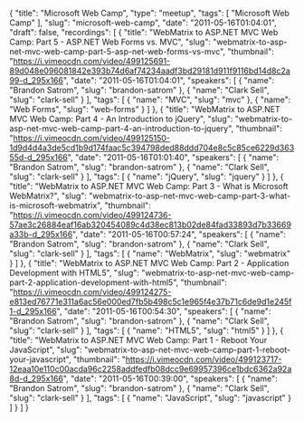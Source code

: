 {
  "title": "Microsoft Web Camp",
  "type": "meetup",
  "tags": [
    "Microsoft Web Camp"
  ],
  "slug": "microsoft-web-camp",
  "date": "2011-05-16T01:04:01",
  "draft": false,
  "recordings": [
    {
      "title": "WebMatrix to ASP.NET MVC Web Camp: Part 5 - ASP.NET Web Forms vs. MVC",
      "slug": "webmatrix-to-asp-net-mvc-web-camp-part-5-asp-net-web-forms-vs-mvc",
      "thumbnail": "https://i.vimeocdn.com/video/499125691-89d048e096081842e393b74d6af74234aadf3bd29181d911f9116bd14d8c2a99-d_295x166",
      "date": "2011-05-16T01:04:01",
      "speakers": [
        {
          "name": "Brandon Satrom",
          "slug": "brandon-satrom"
        },
        {
          "name": "Clark Sell",
          "slug": "clark-sell"
        }
      ],
      "tags": [
        {
          "name": "MVC",
          "slug": "mvc"
        },
        {
          "name": "Web Forms",
          "slug": "web-forms"
        }
      ]
    },
    {
      "title": "WebMatrix to ASP.NET MVC Web Camp: Part 4 - An Introduction to jQuery",
      "slug": "webmatrix-to-asp-net-mvc-web-camp-part-4-an-introduction-to-jquery",
      "thumbnail": "https://i.vimeocdn.com/video/499125150-1d9d4d4a3de5cd1b9d174faac5c394798ded88ddd704e8c5c85ce6229d36355d-d_295x166",
      "date": "2011-05-16T01:01:40",
      "speakers": [
        {
          "name": "Brandon Satrom",
          "slug": "brandon-satrom"
        },
        {
          "name": "Clark Sell",
          "slug": "clark-sell"
        }
      ],
      "tags": [
        {
          "name": "jQuery",
          "slug": "jquery"
        }
      ]
    },
    {
      "title": "WebMatrix to ASP.NET MVC Web Camp: Part 3 - What is Microsoft WebMatrix?",
      "slug": "webmatrix-to-asp-net-mvc-web-camp-part-3-what-is-microsoft-webmatrix",
      "thumbnail": "https://i.vimeocdn.com/video/499124736-57ae3c26884eaf16ab320454089c4d38ec813b02de84fad33893d7b33669a33b-d_295x166",
      "date": "2011-05-16T00:57:24",
      "speakers": [
        {
          "name": "Brandon Satrom",
          "slug": "brandon-satrom"
        },
        {
          "name": "Clark Sell",
          "slug": "clark-sell"
        }
      ],
      "tags": [
        {
          "name": "WebMatrix",
          "slug": "webmatrix"
        }
      ]
    },
    {
      "title": "WebMatrix to ASP.NET MVC Web Camp: Part 2 - Application Development with HTML5",
      "slug": "webmatrix-to-asp-net-mvc-web-camp-part-2-application-development-with-html5",
      "thumbnail": "https://i.vimeocdn.com/video/499124275-e813ed76771e311a6ac56e000ed7fb5b498c5c1e965f4e37b71c6de9d1e245f1-d_295x166",
      "date": "2011-05-16T00:54:30",
      "speakers": [
        {
          "name": "Brandon Satrom",
          "slug": "brandon-satrom"
        },
        {
          "name": "Clark Sell",
          "slug": "clark-sell"
        }
      ],
      "tags": [
        {
          "name": "HTML5",
          "slug": "html5"
        }
      ]
    },
    {
      "title": "WebMatrix to ASP.NET MVC Web Camp: Part 1 - Reboot Your JavaScript",
      "slug": "webmatrix-to-asp-net-mvc-web-camp-part-1-reboot-your-javascript",
      "thumbnail": "https://i.vimeocdn.com/video/499123717-12eaa10e110c00acda96c2258addfedfb08dcc9e69957396ce1bdc6362a92a8d-d_295x166",
      "date": "2011-05-16T00:39:00",
      "speakers": [
        {
          "name": "Brandon Satrom",
          "slug": "brandon-satrom"
        },
        {
          "name": "Clark Sell",
          "slug": "clark-sell"
        }
      ],
      "tags": [
        {
          "name": "JavaScript",
          "slug": "javascript"
        }
      ]
    }
  ]
}